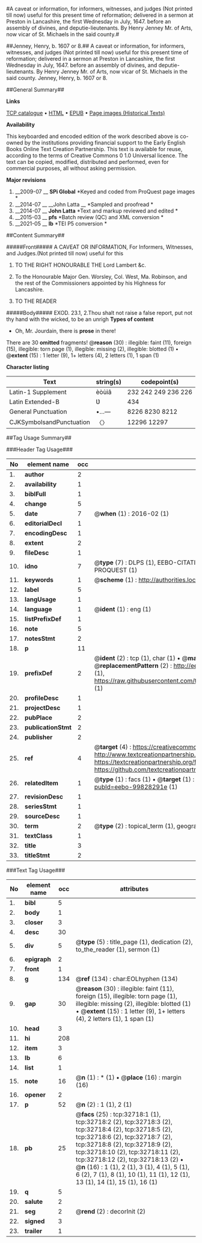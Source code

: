 #A caveat or information, for informers, witnesses, and judges (Not printed till now) useful for this present time of reformation; delivered in a sermon at Preston in Lancashire, the first Wednesday in July, 1647. before an assembly of divines, and deputie-lieutenants. By Henry Jenney Mr. of Arts, now vicar of St. Michaels in the said county.#

##Jenney, Henry, b. 1607 or 8.##
A caveat or information, for informers, witnesses, and judges (Not printed till now) useful for this present time of reformation; delivered in a sermon at Preston in Lancashire, the first Wednesday in July, 1647. before an assembly of divines, and deputie-lieutenants. By Henry Jenney Mr. of Arts, now vicar of St. Michaels in the said county.
Jenney, Henry, b. 1607 or 8.

##General Summary##

**Links**

[TCP catalogue](http://www.ota.ox.ac.uk/tcp/)  • 
[HTML](http://tei.it.ox.ac.uk/tcp/Texts-HTML/free/A46/A46822.html)  • 
[EPUB](http://tei.it.ox.ac.uk/tcp/Texts-EPUB/free/A46/A46822.epub) • 
[Page images (Historical Texts)](https://historicaltexts.jisc.ac.uk/eebo-99828291e)

**Availability**

This keyboarded and encoded edition of the work described above is co-owned by the
    institutions providing financial support to the Early English Books Online Text Creation
    Partnership. This text is available for reuse, according to the terms of  Creative Commons 0 1.0 Universal
    licence. The text can be copied, modified, distributed and performed, even for commercial
    purposes, all without asking permission.

**Major revisions**

1. __2009-07 __ __SPi Global__ *Keyed and coded from ProQuest page images *
1. __2014-07 __ __John Latta __ *Sampled and proofread *
1. __2014-07 __ __John Latta__ *Text and markup reviewed and edited *
1. __2015-03 __ __pfs__ *Batch review (QC) and XML conversion *
1. __2021-05 __ __lb__ *TEI P5 conversion *

##Content Summary##

#####Front#####
A CAVEAT OR INFORMATION, For Informers, Witnesses, and Judges.(Not printed till now) useful for this
1. TO THE RIGHT HONOURABLE THE Lord Lambert &c.

1. To the Honourable Major Gen. Worsley, Col. West, Ma. Robinson, and the rest of the Commissioners appointed by his Highness for Lancashire.

1. TO THE READER

#####Body#####
EXOD. 23.1, 2.Thou shalt not raise a false report, put not thy hand with the wicked, to be an unrigh
**Types of content**

  * Oh, Mr. Jourdain, there is **prose** in there!

There are 30 **omitted** fragments! 
 @__reason__ (30) : illegible: faint (11), foreign (15), illegible: torn page (1), illegible: missing (2), illegible: blotted (1)  •  @__extent__ (15) : 1 letter (9), 1+ letters (4), 2 letters (1), 1 span (1)

**Character listing**


|Text|string(s)|codepoint(s)|
|---|---|---|
|Latin-1 Supplement|èòùìâ|232 242 249 236 226|
|Latin Extended-B|Ʋ|434|
|General Punctuation|•…—|8226 8230 8212|
|CJKSymbolsandPunctuation|〈〉|12296 12297|

##Tag Usage Summary##

###Header Tag Usage###

|No|element name|occ|attributes|
|---|---|---|---|
|1.|__author__|2||
|2.|__availability__|1||
|3.|__biblFull__|1||
|4.|__change__|5||
|5.|__date__|7| @__when__ (1) : 2016-02 (1)|
|6.|__editorialDecl__|1||
|7.|__encodingDesc__|1||
|8.|__extent__|2||
|9.|__fileDesc__|1||
|10.|__idno__|7| @__type__ (7) : DLPS (1), EEBO-CITATION (1), VID (1), EEBO-PROQUEST (1), STC (2), PROQUEST (1)|
|11.|__keywords__|1| @__scheme__ (1) : http://authorities.loc.gov/ (1)|
|12.|__label__|5||
|13.|__langUsage__|1||
|14.|__language__|1| @__ident__ (1) : eng (1)|
|15.|__listPrefixDef__|1||
|16.|__note__|5||
|17.|__notesStmt__|2||
|18.|__p__|11||
|19.|__prefixDef__|2| @__ident__ (2) : tcp (1), char (1)  •  @__matchPattern__ (2) : ([0-9\-]+):([0-9IVX]+) (1), (.+) (1)  •  @__replacementPattern__ (2) : http://eebo.chadwyck.com/downloadtiff?vid=$1&page=$2 (1), https://raw.githubusercontent.com/textcreationpartnership/Texts/master/tcpchars.xml#$1 (1)|
|20.|__profileDesc__|1||
|21.|__projectDesc__|1||
|22.|__pubPlace__|2||
|23.|__publicationStmt__|2||
|24.|__publisher__|2||
|25.|__ref__|4| @__target__ (4) : https://creativecommons.org/publicdomain/zero/1.0/ (1), http://www.textcreationpartnership.org/docs/. (1), https://textcreationpartnership.org/faq/#faq05 (1), https://github.com/textcreationpartnership (1)|
|26.|__relatedItem__|1| @__type__ (1) : facs (1)  •  @__target__ (1) : https://data.historicaltexts.jisc.ac.uk/view?pubId=eebo-99828291e (1)|
|27.|__revisionDesc__|1||
|28.|__seriesStmt__|1||
|29.|__sourceDesc__|1||
|30.|__term__|2| @__type__ (2) : topical_term (1), geographic_name (1)|
|31.|__textClass__|1||
|32.|__title__|3||
|33.|__titleStmt__|2||


###Text Tag Usage###

|No|element name|occ|attributes|
|---|---|---|---|
|1.|__bibl__|5||
|2.|__body__|1||
|3.|__closer__|3||
|4.|__desc__|30||
|5.|__div__|5| @__type__ (5) : title_page (1), dedication (2), to_the_reader (1), sermon (1)|
|6.|__epigraph__|2||
|7.|__front__|1||
|8.|__g__|134| @__ref__ (134) : char:EOLhyphen (134)|
|9.|__gap__|30| @__reason__ (30) : illegible: faint (11), foreign (15), illegible: torn page (1), illegible: missing (2), illegible: blotted (1)  •  @__extent__ (15) : 1 letter (9), 1+ letters (4), 2 letters (1), 1 span (1)|
|10.|__head__|3||
|11.|__hi__|208||
|12.|__item__|3||
|13.|__lb__|6||
|14.|__list__|1||
|15.|__note__|16| @__n__ (1) : * (1)  •  @__place__ (16) : margin (16)|
|16.|__opener__|2||
|17.|__p__|52| @__n__ (2) : 1 (1), 2 (1)|
|18.|__pb__|25| @__facs__ (25) : tcp:32718:1 (1), tcp:32718:2 (2), tcp:32718:3 (2), tcp:32718:4 (2), tcp:32718:5 (2), tcp:32718:6 (2), tcp:32718:7 (2), tcp:32718:8 (2), tcp:32718:9 (2), tcp:32718:10 (2), tcp:32718:11 (2), tcp:32718:12 (2), tcp:32718:13 (2)  •  @__n__ (16) : 1 (1), 2 (1), 3 (1), 4 (1), 5 (1), 6 (2), 7 (1), 8 (1), 10 (1), 11 (1), 12 (1), 13 (1), 14 (1), 15 (1), 16 (1)|
|19.|__q__|5||
|20.|__salute__|2||
|21.|__seg__|2| @__rend__ (2) : decorInit (2)|
|22.|__signed__|3||
|23.|__trailer__|1||
